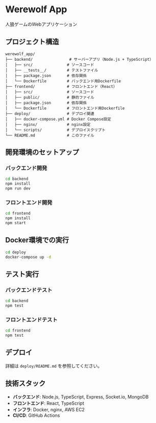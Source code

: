 # Werewolf App

人狼ゲームのWebアプリケーション

## プロジェクト構造

```
werewolf_app/
├── backend/                # サーバーアプリ（Node.js + TypeScript）
│   ├── src/               # ソースコード
│   ├── __tests__/         # テストファイル
│   ├── package.json       # 依存関係
│   └── Dockerfile         # バックエンド用Dockerfile
├── frontend/              # フロントエンド（React）
│   ├── src/               # ソースコード
│   ├── public/            # 静的ファイル
│   ├── package.json       # 依存関係
│   └── Dockerfile         # フロントエンド用Dockerfile
├── deploy/                # デプロイ関連
│   ├── docker-compose.yml # Docker Compose設定
│   ├── nginx/             # nginx設定
│   └── scripts/           # デプロイスクリプト
└── README.md              # このファイル
```

## 開発環境のセットアップ

### バックエンド開発

```bash
cd backend
npm install
npm run dev
```

### フロントエンド開発

```bash
cd frontend
npm install
npm start
```

## Docker環境での実行

```bash
cd deploy
docker-compose up -d
```

## テスト実行

### バックエンドテスト

```bash
cd backend
npm test
```

### フロントエンドテスト

```bash
cd frontend
npm test
```

## デプロイ

詳細は `deploy/README.md` を参照してください。

## 技術スタック

- **バックエンド**: Node.js, TypeScript, Express, Socket.io, MongoDB
- **フロントエンド**: React, TypeScript
- **インフラ**: Docker, nginx, AWS EC2
- **CI/CD**: GitHub Actions
